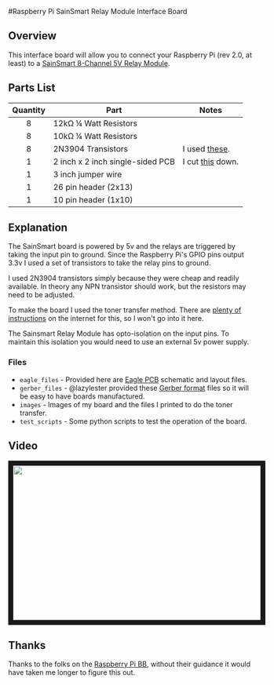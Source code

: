 #Raspberry Pi SainSmart Relay Module Interface Board

## Overview

This interface board will allow you to connect your Raspberry Pi (rev 2.0, at least) to a [SainSmart 8-Channel 5V Relay Module](http://www.amazon.com/gp/product/B0057OC5WK/ref=as_li_ss_tl?ie=UTF8&camp=1789&creative=390957&creativeASIN=B0057OC5WK&linkCode=as2&tag=fixedd-20).

## Parts List

| Quantity | Part                             | Notes |
| :------: | -------------------------------- | ----- |
| 8        | 12kΩ ¼ Watt Resistors            |       |
| 8        | 10kΩ ¼ Watt Resistors            |       |
| 8        | 2N3904 Transistors               | I used [these](http://www.mouser.com/Search/ProductDetail.aspx?R=2N3904TAvirtualkey51210000virtualkey512-2N3904TA). |
| 1        | 2 inch x 2 inch single-sided PCB | I cut [this](http://www.amazon.com/gp/product/B000P7ALZC/ref=as_li_ss_tl?ie=UTF8&camp=1789&creative=390957&creativeASIN=B000P7ALZC&linkCode=as2&tag=fixedd-20) down. |
| 1        | 3 inch jumper wire               |       |
| 1        | 26 pin header (2x13)             |       |
| 1        | 10 pin header (1x10)             |       |

## Explanation

The SainSmart board is powered by 5v and the relays are triggered by taking the input pin to ground. Since the Raspberry Pi's GPIO pins output 3.3v I used a set of transistors to take the relay pins to ground.

I used 2N3904 transistors simply because they were cheap and readily available. In theory any NPN transistor should work, but the resistors may need to be adjusted.

To make the board I used the toner transfer method. There are [plenty of instructions](http://www.instructables.com/id/Cheap-and-Easy-Toner-Transfer-for-PCB-Making/) on the internet for this, so I won't go into it here.

The Sainsmart Relay Module has opto-isolation on the input pins. To maintain this isolation you would need to use an external 5v power supply.

### Files

* ```eagle_files``` - Provided here are [Eagle PCB](http://www.cadsoftusa.com/eagle-pcb-design-software/) schematic and layout files.
* ```gerber_files``` - @lazylester provided these [Gerber format](http://en.wikipedia.org/wiki/Gerber_format) files so it will be easy to have boards manufactured.
* ```images``` - Images of my board and the files I printed to do the toner transfer.
* ```test_scripts``` - Some python scripts to test the operation of the board.

## Video

<a href="http://www.youtube.com/watch?feature=player_embedded&v=rbkoJQEUt60" target="_blank"><img src="http://img.youtube.com/vi/rbkoJQEUt60/0.jpg" width="560" height="315" border="10" /></a>

## Thanks

Thanks to the folks on the [Raspberry Pi BB](http://www.raspberrypi.org/phpBB3/viewtopic.php?t=19222), without their guidance it would have taken me longer to figure this out.
